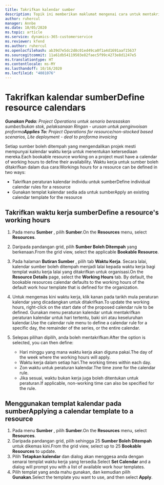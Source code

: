 ```yaml
---
title: Takrifkan kalendar sumber
description: Topik ini memberikan maklumat mengenai cara untuk mentakrifkan kalendar waktu kerja untuk sumber dalam Project Operations.
author: ruhercul
manager: Annbe
ms.date: 10/05/2020
ms.topic: article
ms.service: dynamics-365-customerservice
ms.reviewer: kfend
ms.author: ruhercul
ms.openlocfilehash: ab39d7e5dc2d8c01ed49ca0f1a4d1691aaf15637
ms.sourcegitcommit: 11a61db54119503e82faec5f99c4273e8d1247e5
ms.translationtype: HT
ms.contentlocale: ms-MY
ms.lasthandoff: 10/16/2020
ms.locfileid: "4081076"
---
```

# <a name="define-resource-calendars"></a><span data-ttu-id="0b1b5-103">Takrifkan kalendar sumber</span><span class="sxs-lookup"><span data-stu-id="0b1b5-103">Define resource calendars</span></span>

<span data-ttu-id="0b1b5-104">_**Gunakan Pada:** Project Operations untuk senario berasaskan sumber/bukan stok, pelaksanaan Ringan - urusan untuk penginvoisan proforma_</span><span class="sxs-lookup"><span data-stu-id="0b1b5-104">_**Applies To:** Project Operations for resource/non-stocked based scenarios, Lite deployment - deal to proforma invoicing_</span></span>

<span data-ttu-id="0b1b5-105">Setiap sumber boleh ditempah yang mengendalikan projek mesti mempunyai kalendar waktu kerja untuk menentukan ketersediaan mereka.</span><span class="sxs-lookup"><span data-stu-id="0b1b5-105">Each bookable resource working on a project must have a calendar of working hours to define their availability.</span></span> <span data-ttu-id="0b1b5-106">Waktu kerja untuk sumber boleh ditakrifkan dalam dua cara:</span><span class="sxs-lookup"><span data-stu-id="0b1b5-106">Workings hours for a resource can be defined in two ways:</span></span> 

   - <span data-ttu-id="0b1b5-107">Takrifkan peraturan kalendar individu untuk sumber</span><span class="sxs-lookup"><span data-stu-id="0b1b5-107">Define individual calendar rules for a resource</span></span>
   - <span data-ttu-id="0b1b5-108">Gunakan templat kalendar sedia ada untuk sumber</span><span class="sxs-lookup"><span data-stu-id="0b1b5-108">Apply an existing calendar template for the resource</span></span>

## <a name="define-a-resources-working-hours"></a><span data-ttu-id="0b1b5-109">Takrifkan waktu kerja sumber</span><span class="sxs-lookup"><span data-stu-id="0b1b5-109">Define a resource's working hours</span></span>

1. <span data-ttu-id="0b1b5-110">Pada menu **Sumber** , pilih **Sumber**.</span><span class="sxs-lookup"><span data-stu-id="0b1b5-110">On the **Resources** menu, select **Resources**.</span></span>
2. <span data-ttu-id="0b1b5-111">Daripada pandangan grid, pilih **Sumber Boleh Ditempah** yang berkenaan.</span><span class="sxs-lookup"><span data-stu-id="0b1b5-111">From the grid view, select the applicable **Bookable Resource**.</span></span>
3. <span data-ttu-id="0b1b5-112">Pada halaman **Butiran Sumber** , pilih tab **Waktu Kerja**. Secara lalai, kalendar sumber boleh ditempah menjadi lalai kepada waktu kerja bagi templat waktu kerja lalai yang ditakrifkan untuk organisasi.</span><span class="sxs-lookup"><span data-stu-id="0b1b5-112">On the **Resource Details** page, select the **Working Hours** tab. By default, the bookable resources calendar defaults to the working hours of the default work hour template that is defined for the organization.</span></span>
4. <span data-ttu-id="0b1b5-113">Untuk mengemas kini waktu kerja, klik kanan pada tarikh mula peraturan kalendar yang dicadangkan untuk ditakrifkan.</span><span class="sxs-lookup"><span data-stu-id="0b1b5-113">To update the working hours, right-click on the start date of the proposed calendar rule to be defined.</span></span> <span data-ttu-id="0b1b5-114">Gunakan menu peraturan kalendar untuk mentakrifkan peraturan kalendar untuk hari tertentu, baki siri atau keseluruhan kalendar.</span><span class="sxs-lookup"><span data-stu-id="0b1b5-114">Use the calendar rule menu to define a calendar rule for a specific day, the remainder of the series, or the entire calendar.</span></span>
5. <span data-ttu-id="0b1b5-115">Selepas pilihan dipilih, anda boleh mentakrifkan:</span><span class="sxs-lookup"><span data-stu-id="0b1b5-115">After the option is selected, you can then define:</span></span>

    - <span data-ttu-id="0b1b5-116">Hari minggu yang mana waktu kerja akan diguna pakai.</span><span class="sxs-lookup"><span data-stu-id="0b1b5-116">The day of the week where the working hours will apply.</span></span>
    - <span data-ttu-id="0b1b5-117">Waktu kerja dalam setiap hari.</span><span class="sxs-lookup"><span data-stu-id="0b1b5-117">The working times within each day.</span></span>
    - <span data-ttu-id="0b1b5-118">Zon waktu untuk peraturan kalendar.</span><span class="sxs-lookup"><span data-stu-id="0b1b5-118">The time zone for the calendar rule.</span></span>
    - <span data-ttu-id="0b1b5-119">Jika sesuai, waktu bukan kerja juga boleh ditentukan untuk peraturan.</span><span class="sxs-lookup"><span data-stu-id="0b1b5-119">If applicable, non-working time can also be specified for the rule.</span></span>

## <a name="applying-a-calendar-template-to-a-resource"></a><span data-ttu-id="0b1b5-120">Menggunakan templat kalendar pada sumber</span><span class="sxs-lookup"><span data-stu-id="0b1b5-120">Applying a calendar template to a resource</span></span>

1. <span data-ttu-id="0b1b5-121">Pada menu **Sumber** , pilih **Sumber**.</span><span class="sxs-lookup"><span data-stu-id="0b1b5-121">On the **Resources** menu, select **Resources**.</span></span>
2. <span data-ttu-id="0b1b5-122">Daripada pandangan grid, pilih sehingga 25 **Sumber Boleh Ditempah** untuk dikemas kini.</span><span class="sxs-lookup"><span data-stu-id="0b1b5-122">From the grid view, select up to 25 **Bookable Resources** to update.</span></span>
3. <span data-ttu-id="0b1b5-123">Pilih **Tetapkan kalendar** dan dialog akan menggesa anda dengan senarai templat waktu kerja yang tersedia.</span><span class="sxs-lookup"><span data-stu-id="0b1b5-123">Select **Set Calendar** and a dialog will prompt you with a list of available work hour templates.</span></span>
4. <span data-ttu-id="0b1b5-124">Pilih templat yang anda mahu gunakan, dan kemudian pilih **Gunakan**.</span><span class="sxs-lookup"><span data-stu-id="0b1b5-124">Select the template you want to use, and then select **Apply**.</span></span>
